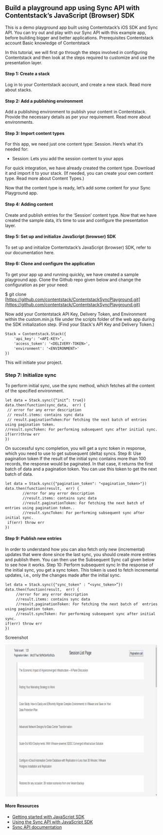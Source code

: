 
## Build a playground app using Sync API with Contentstack’s JavaScript (Browser) SDK

This is a demo playground app built using Contentstack’s iOS SDK and Sync API. You can try out and play with our Sync API with this example app, before building bigger and better applications. 
Prerequisites
Contentstack account
Basic knowledge of Contentstack

In this tutorial, we will first go through the steps involved in configuring Contentstack and then look at the steps required to customize and use the presentation layer.
####  Step 1: Create a stack
Log in to your Contentstack account, and create a new stack. Read more about stacks.

#### Step 2: Add a publishing environment
Add a publishing environment to publish your content in Contentstack. Provide the necessary details as per your requirement. Read more about environments.

#### Step 3: Import content types
For this app, we need just one content type: Session. Here’s what it’s needed for:

- Session: Lets you add the session content to your apps

For quick integration, we have already created the content type. Download it and import it to your stack. (If needed, you can create your own content type. Read more about Content Types.)

Now that the content type is ready, let’s add some content for your Sync Playground app.

#### Step 4: Adding content
Create and publish entries for the ‘Session’ content type.
Now that we have created the sample data, it’s time to use and configure the presentation layer.

#### Step 5: Set up and initialize JavaScript (browser) SDK
To set up and initialize Contentstack’s JavaScript (browser) SDK, refer to our documentation here.

####  Step 6: Clone and configure the application
To get your app up and running quickly, we have created a sample playground app. Clone the Github repo given below and change the configuration as per your need:

$ git clone [https://github.com/contentstack/ContentstackSyncPlayground.git](https://github.com/contentstack/ContentstackSyncPlayground.git)

Now add your Contentstack API Key, Delivery Token, and Environment within the custom.min.js file under the scripts folder of the web app during the SDK initialization step. (Find your Stack's API Key and Delivery Token.)

```
Stack = Contentstack.Stack({
    'api_key': ‘<API-KEY>’,
    'access_token': '<DELIVERY-TOKEN>',
    'environment': '<ENVIRONMENT>'
})
```

This will initiate your project.
### Step 7: Initialize sync 
To perform initial sync, use the sync method, which fetches all the content of the specified environment. 

```
let data = Stack.sync({“init”: true})
data.then(function(sync_data,  err) {
 // error for any error description
 // result.items: contains sync data
 // result.paginationToken:For fetching the next batch of entries using pagination token.
//result.syncToken: For performing subsequent sync after initial sync.        
if(err)throw err
})
```

On successful sync completion, you will get a sync token in response, which you need to use to get subsequent (delta) syncs.
Step 8: Use pagination token
If the result of the initial sync contains more than 100 records, the response would be paginated. In that case, it returns the first batch of data and a pagination token. You can use this token to get the next batch of data.


```
let data = Stack.sync({"pagination_token": "<pagination_token>"})
data.then(function(result,  err) {
        //error for any error description
        //result.items: contains sync data
        //result.paginationToken: For fetching the next batch of entries using pagination token..
        //result.syncToken: For performing subsequent sync after initial sync.        
 if(err) throw err
})

```

####  Step 9: Publish new entries
In order to understand how you can also fetch only new (incremental) updates that were done since the last sync, you should create more entries and publish them. You can then use the Subsequent Sync call given below to see how it works.
Step 10: Perform subsequent sync 
In the response of the initial sync, you get a sync token. This token is used to fetch incremental updates, i.e., only the changes made after the initial sync. 

```
let data = Stack.sync({"sync_token" : “<sync_token>”})
data.then(function(result,  err) {
     //error for any error description
     //result.items: contains sync data
     //result.paginationToken: For fetching the next batch of  entries using pagination token.
     //result.syncToken: For performing subsequent sync after initial sync.       
if(err) throw err
})
```

Screenshot
   
   <img src="https://github.com/contentstack/contentstack-js-sync-playground/blob/master/images/Screenshot_pagination.png"  height="500" width="500">


#### More Resources
- [Getting started with JavaScript SDK](https://www.contentstack.com/docs/platforms/javascript-browser)
- [Using the Sync API with JavaScript SDK](https://www.contentstack.com/docs/guide/synchronization/using-the-sync-api-with-javascript-sdk)
- [Sync API documentation](https://www.contentstack.com/docs/apis/content-delivery-api/#synchronization)  
 
